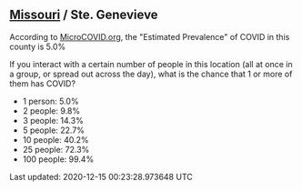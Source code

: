 
## [Missouri](/united-states/missouri) / Ste. Genevieve

According to [MicroCOVID.org](http://microcovid.org),
the "Estimated Prevalence" of COVID in this county is 5.0%

If you interact with a certain number of people in this location
(all at once in a group, or spread out across the day), what is the chance that
1 or more of them has COVID?

- 1 person: 5.0%
- 2 people: 9.8%
- 3 people: 14.3%
- 5 people: 22.7%
- 10 people: 40.2%
- 25 people: 72.3%
- 100 people: 99.4%

Last updated: 2020-12-15 00:23:28.973648 UTC
